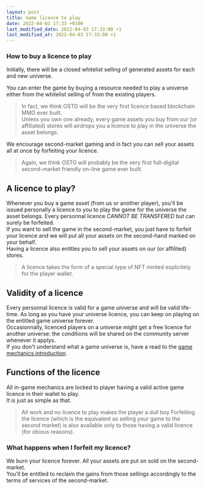 ```yaml
---
layout: post
title: Game licence to play
date: 2022-04-03 17:33 +0100
last_modified_date: 2022-04-03 17:33:00 +1
last_modified_at: 2022-04-03 17:33:00 +1
---
```


### How to buy a licence to play

Initially, there will be a closed whitelist selling of generated assets for each and new universe.  
  
You can enter the game by buying a resource needed to play a universe either from the whitelist selling of from the existing players.
> In fact, we think OSTG will be the very first licence based blockchain MMO ever built.  
Unless you own one already, every game assets you buy from our (or affiliated) stores will airdrops you a licence to play in the universe the asset belongs.  
  
We encourage second-market gaming and in fact you can sell your assets all at once by forfeiting your licence.  
> Again, we think OSTG will probably be the very first full-digital second-market friendly on-line game ever built.

## A licence to play?

Whenever you buy a game asset (from us or another player), you'll be issued personally a licence to you to play the game for the universe the asset belongs.
Every personnal licence *CANNOT BE TRANSFERED* but can surely be forfeited.  
If you want to sell the game in the second-market, you just have to forfeit your licence and we will put all your assets on the second-hand marked on your behalf.  
Having a licence also entitles you to sell your assets on our (or affilited) stores.  
> A licence takes the form of a special type of NFT minted explicitely for the player wallet.

## Validity of a licence
Every personnal licence is valid for a game universe and will be valid life-time. As long as you have your universe licence, you can keep on playing on the entitled game universe forever.  
Occasionnally, licenced players on a universe might get a free licence for another universe: the conditions will be shared on the community server whenever it applys.  
If you don't understand what a game universe is, have a read to the [game mechanics introduction](/economics/game-mechanics-intro.html).

## Functions of the licence

All in-game mechanics are locked to player having a valid active game licence in their wallet to play.  
It is just as simple as that.  
> All work and no licence to play makes the player a dull boy
Forfeiting the licence (which is the equivalent as selling your game to the second market) is also available only to those having a valid licence (for obious reasons).

### What happens when I forfeit my licence?

We burn your licence forever. All your assets are put on sold on the second-market.  
You'll be entitled to reclaim the gains from those sellings accordingly to the terms of services of the second-market.  
